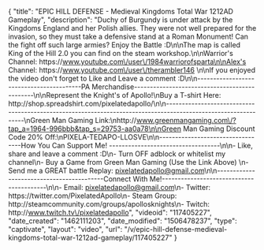 {
    "title": "EPIC HILL DEFENSE - Medieval Kingdoms Total War 1212AD Gameplay",
    "description": "Duchy of Burgundy is under attack by the Kingdoms England and her Polish allies.  They were not well prepared for the invasion, so they must take a defensive stand at a Roman Monument!  Can the fight off such large armies?  Enjoy the Battle :D\n\nThe map is called King of the Hill 2.0 you can find on the steam workshop.\n\nWarrior's Channel: https:\/\/www.youtube.com\/user\/1984warriorofsparta\n\nAlex's Channel: https:\/\/www.youtube.com\/user\/therambler146 \n\nIf you enjoyed the video don't forget to Like and Leave a comment :D\n\n-----------------------------------------PA Merchandise----------------------------------------------\n\nRepresent the Knight's of Apollo!\nBuy a T-shirt Here: http:\/\/shop.spreadshirt.com\/pixelatedapollo\/\n\n---------------------------------------------------------------------------------------------------------------\nGreen Man Gaming Link:\nhttp:\/\/www.greenmangaming.com\/?tap_a=1964-996bbb&tap_s=29753-aa0a78\n\nGreen Man Gaming Discount Code 20% Off:\nPIXELA-TEDAPO-LLOSVE\n\n----------------------------------How You Can Support Me! -----------------------------------\n\n- Like, share and leave a comment :D\n- Turn OFF adblock or whitelist my channel\n- Buy a Game from Green Man Gaming (Use the Link Above) \n- Send me a GREAT battle Replay: pixelatedapollo@gmail.com\n\n------------------------------------------Connect With Me!-----------------------------------------\n\n- Email: pixelatedapollo@gmail.com\n- Twitter: https:\/\/twitter.com\/PixelatedApollo\n- Steam Group:  http:\/\/steamcommunity.com\/groups\/apollosknights\n- Twitch: http:\/\/www.twitch.tv\/pixelatedapollo",
    "videoid": "117405227",
    "date_created": "1462111203",
    "date_modified": "1506478237",
    "type": "captivate",
    "layout": "video",
    "url": "\/v\/epic-hill-defense-medieval-kingdoms-total-war-1212ad-gameplay\/117405227"
}